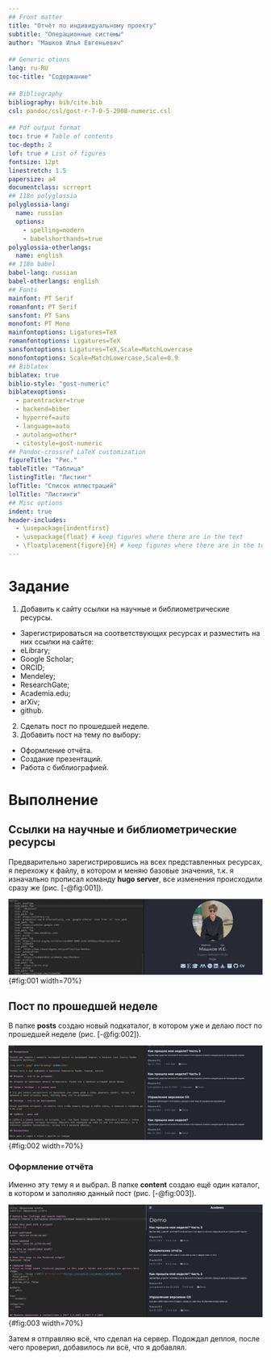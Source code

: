 ```yaml
---
## Front matter
title: "Отчёт по индивидуальному проекту"
subtitle: "Операционные системы"
author: "Машков Илья Евгеньевич"

## Generic otions
lang: ru-RU
toc-title: "Содержание"

## Bibliography
bibliography: bib/cite.bib
csl: pandoc/csl/gost-r-7-0-5-2008-numeric.csl

## Pdf output format
toc: true # Table of contents
toc-depth: 2
lof: true # List of figures
fontsize: 12pt
linestretch: 1.5
papersize: a4
documentclass: scrreprt
## I18n polyglossia
polyglossia-lang:
  name: russian
  options:
	- spelling=modern
	- babelshorthands=true
polyglossia-otherlangs:
  name: english
## I18n babel
babel-lang: russian
babel-otherlangs: english
## Fonts
mainfont: PT Serif
romanfont: PT Serif
sansfont: PT Sans
monofont: PT Mono
mainfontoptions: Ligatures=TeX
romanfontoptions: Ligatures=TeX
sansfontoptions: Ligatures=TeX,Scale=MatchLowercase
monofontoptions: Scale=MatchLowercase,Scale=0.9
## Biblatex
biblatex: true
biblio-style: "gost-numeric"
biblatexoptions:
  - parentracker=true
  - backend=biber
  - hyperref=auto
  - language=auto
  - autolang=other*
  - citestyle=gost-numeric
## Pandoc-crossref LaTeX customization
figureTitle: "Рис."
tableTitle: "Таблица"
listingTitle: "Листинг"
lofTitle: "Список иллюстраций"
lolTitle: "Листинги"
## Misc options
indent: true
header-includes:
  - \usepackage{indentfirst}
  - \usepackage{float} # keep figures where there are in the text
  - \floatplacement{figure}{H} # keep figures where there are in the text
---
```


# Задание

1. Добавить к сайту ссылки на научные и библиометрические ресурсы.

- Зарегистрироваться на соответствующих ресурсах и разместить на них ссылки на сайте:
- eLibrary;
- Google Scholar;
- ORCID;
- Mendeley;
- ResearchGate;
- Academia.edu;
- arXiv;
- github.
2. Сделать пост по прошедшей неделе.
3. Добавить пост на тему по выбору:
- Оформление отчёта.
- Создание презентаций.
- Работа с библиографией.


# Выполнение

## Ссылки на научные и библиометрические ресурсы

Предварительно зарегистрировшись на всех представленных ресурсах, я перехожу к файлу, в котором и меняю базовые значения, т.к. я изначально прописал команду **hugo server**, все изменения происходили сразу же (рис. [-@fig:001]).

![Добавление ссылок.](image/1.png){#fig:001 width=70%}

## Пост по прошедшей неделе

В папке **posts** создаю новый подкаталог, в котором уже и делаю пост по прошедшей неделе (рис. [-@fig:002]).

![Пост по прошедшей неделе.](image/2.png){#fig:002 width=70%}

### Оформление отчёта

Именно эту тему я и выбрал. В папке **content** создаю ещё один каталог, в котором и заполняю данный пост (рис. [-@fig:003]).

![Пост по оформлению отчёта.](image/3.png){#fig:003 width=70%}

Затем я отправляю всё, что сделал на сервер. Подождал деплоя, после чего проверил, добавилось ли всё, что я добавлял.
